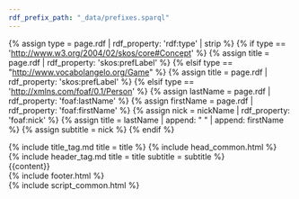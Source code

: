 ```yaml
---
rdf_prefix_path: "_data/prefixes.sparql"
---
```


{% assign type = page.rdf | rdf_property: 'rdf:type' | strip %}
{% if type == 'http://www.w3.org/2004/02/skos/core#Concept' %}
    {% assign title = page.rdf | rdf_property: 'skos:prefLabel' %}
{% elsif type == "http://www.vocabolangelo.org/Game" %}
    {% assign title = page.rdf | rdf_property: 'skos:prefLabel' %}
{% elsif type == 'http://xmlns.com/foaf/0.1/Person' %}
    {% assign lastName = page.rdf | rdf_property: 'foaf:lastName' %}
    {% assign firstName = page.rdf | rdf_property: 'foaf:firstName' %}
    {% assign nick = nickName | rdf_property: 'foaf:nick' %}
    {% assign title = lastName | append: " " | append: firstName %}
    {% assign subtitle = nick %}
{% endif %}

<html>
    <head>
        {% include title_tag.md title = title  %}
        {% include head_common.html %}
    </head>
    <body class="is-preload">
        <main id="wrapper" class="divided">
            <section class="wrapper style1 align-center">
                <div class="inner">
                    {% include header_tag.md title = title subtitle = subtitle %}
                    <div class="index align-left"> {{content}} </div>
                </div>
            </section>
            {% include footer.html %}
        </main>
        {% include script_common.html %}
    </body>
</html>